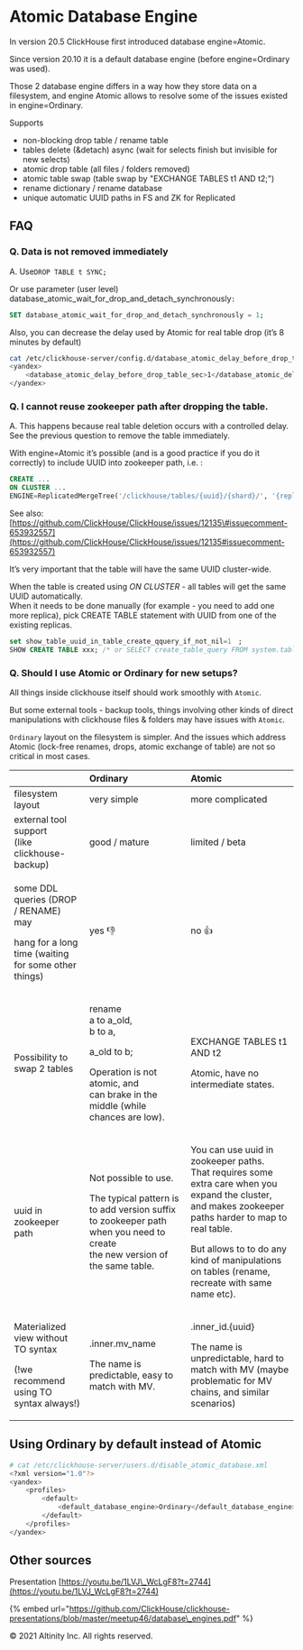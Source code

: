 # Atomic Database Engine

In version 20.5 ClickHouse first introduced database engine=Atomic.

Since version 20.10 it is a default database engine \(before engine=Ordinary was used\).

Those 2 database engine differs in a way how they store data on a filesystem, and engine Atomic allows to resolve some of the issues existed in engine=Ordinary.  

Supports

* non-blocking drop table / rename table
* tables delete \(&detach\) async \(wait for selects finish but invisible for new selects\)
* atomic drop table \(all files / folders removed\)
* atomic table swap \(table swap by "EXCHANGE TABLES t1 AND t2;"\)
* rename dictionary / rename database
* unique automatic UUID paths in FS and ZK for Replicated

## FAQ

### **Q. Data is not removed immediately**

A. Use`DROP TABLE t SYNC;`

Or use parameter \(user level\) database\_atomic\_wait\_for\_drop\_and\_detach\_synchronously`:`

```sql
SET database_atomic_wait_for_drop_and_detach_synchronously = 1;
```

Also, you can decrease the delay used by Atomic for real table drop \(it’s 8 minutes by default\)

```bash
cat /etc/clickhouse-server/config.d/database_atomic_delay_before_drop_table.xml 
<yandex>
    <database_atomic_delay_before_drop_table_sec>1</database_atomic_delay_before_drop_table_sec>
</yandex>
```

### **Q. I cannot reuse zookeeper path after dropping the table.**

A. This happens because real table deletion occurs with a controlled delay. See the previous question to remove the table immediately.

With engine=Atomic it’s possible \(and is a good practice if you do it correctly\) to include UUID into zookeeper path, i.e. :

```sql
CREATE ... 
ON CLUSTER ... 
ENGINE=ReplicatedMergeTree('/clickhouse/tables/{uuid}/{shard}/', '{replica}')
```

See also: [https://github.com/ClickHouse/ClickHouse/issues/12135\#issuecomment-653932557](https://github.com/ClickHouse/ClickHouse/issues/12135#issuecomment-653932557)

It’s very important that the table will have the same UUID cluster-wide.

When the table is created using _ON CLUSTER_ - all tables will get the same UUID automatically.  
When it needs to be done manually \(for example - you need to add one more replica\), pick CREATE TABLE statement with UUID from one of the existing replicas.

```sql
set show_table_uuid_in_table_create_qquery_if_not_nil=1　;
SHOW CREATE TABLE xxx; /* or SELECT create_table_query FROM system.tables WHERE ... */
```

### Q. Should I use Atomic or Ordinary for new setups? <a id="Using-Ordinary-by-default-instead-of-Atomic-[hardBreak]"></a>

All things inside clickhouse itself should work smoothly with `Atomic`.

But some external tools - backup tools, things involving other kinds of direct manipulations with clickhouse files & folders may have issues with `Atomic`.

`Ordinary` layout on the filesystem is simpler. And the issues which address Atomic \(lock-free renames, drops, atomic exchange of table\) are not so critical in most cases.

<table>
  <thead>
    <tr>
      <th style="text-align:left"></th>
      <th style="text-align:left">Ordinary</th>
      <th style="text-align:left">Atomic</th>
    </tr>
  </thead>
  <tbody>
    <tr>
      <td style="text-align:left">filesystem layout</td>
      <td style="text-align:left">very simple</td>
      <td style="text-align:left">more complicated</td>
    </tr>
    <tr>
      <td style="text-align:left">external tool support
        <br />(like clickhouse-backup)</td>
      <td style="text-align:left">good / mature</td>
      <td style="text-align:left">limited / beta</td>
    </tr>
    <tr>
      <td style="text-align:left">
        <p>some DDL queries (DROP / RENAME) may</p>
        <p>hang for a long time (waiting for some other things)</p>
      </td>
      <td style="text-align:left">yes &#x1F44E;</td>
      <td style="text-align:left">no &#x1F44D;</td>
    </tr>
    <tr>
      <td style="text-align:left">Possibility to swap 2 tables</td>
      <td style="text-align:left">
        <p>rename
          <br />a to a_old,
          <br />b to a,</p>
        <p>a_old to b;</p>
        <p>Operation is not atomic, and
          <br />can brake in the middle (while chances are low).</p>
      </td>
      <td style="text-align:left">
        <p></p>
        <p>EXCHANGE TABLES t1 AND t2</p>
        <p>Atomic, have no intermediate states.</p>
      </td>
    </tr>
    <tr>
      <td style="text-align:left">uuid in zookeeper path</td>
      <td style="text-align:left">
        <p>Not possible to use.</p>
        <p>The typical pattern is to add version suffix to zookeeper path when you
          need to create
          <br />the new version of the same table.</p>
      </td>
      <td style="text-align:left">
        <p>You can use uuid in zookeeper paths.
          <br />That requires some extra care when you expand the cluster, and makes zookeeper
          paths harder to map to real table.</p>
        <p>But allows to to do any kind of manipulations on tables (rename, recreate
          with same name etc).</p>
      </td>
    </tr>
    <tr>
      <td style="text-align:left">
        <p>Materialized view without TO syntax</p>
        <p>(!we recommend using TO syntax always!)</p>
      </td>
      <td style="text-align:left">
        <p>.inner.mv_name</p>
        <p>The name is predictable, easy to match with MV.</p>
      </td>
      <td style="text-align:left">
        <p>.inner_id.{uuid}</p>
        <p>The name is unpredictable, hard to match with MV (maybe problematic for
          MV chains, and similar scenarios)</p>
      </td>
    </tr>
  </tbody>
</table>

## Using Ordinary by default instead of Atomic

```bash
# cat /etc/clickhouse-server/users.d/disable_atomic_database.xml 
<?xml version="1.0"?>
<yandex>
    <profiles>
        <default>
            <default_database_engine>Ordinary</default_database_engine>
        </default>
    </profiles>
</yandex>
```

## Other sources

Presentation [https://youtu.be/1LVJ\_WcLgF8?t=2744](https://youtu.be/1LVJ_WcLgF8?t=2744)

{% embed url="https://github.com/ClickHouse/clickhouse-presentations/blob/master/meetup46/database\_engines.pdf" %}

© 2021 Altinity Inc. All rights reserved.

